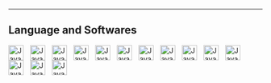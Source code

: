 <hr><h2>Language and Softwares</h2>
<img align = "left" alt = "Java" width = "30px" style = "padding-right : 10px;" src = "https://cdn.jsdelivr.net/gh/devicons/devicon/icons/java/java-original.svg"/>
<img align = "left" alt = "Java" width = "30px" style = "padding-right : 10px;" src = "https://cdn.jsdelivr.net/gh/devicons/devicon/icons/blender/blender-original.svg"/>
<img align = "left" alt = "Java" width = "30px" style = "padding-right : 10px;" src = "https://cdn.jsdelivr.net/gh/devicons/devicon/icons/javascript/javascript-plain.svg"/>
<img align = "left" alt = "Java" width = "30px" style = "padding-right : 10px;" src = "https://cdn.jsdelivr.net/gh/devicons/devicon/icons/nodejs/nodejs-original.svg"/>
<img align = "left" alt = "Java" width = "30px" style = "padding-right : 10px;" src = "https://cdn.jsdelivr.net/gh/devicons/devicon/icons/express/express-original.svg"/>
<img align = "left" alt = "Java" width = "30px" style = "padding-right : 10px;" src = "https://cdn.jsdelivr.net/gh/devicons/devicon/icons/git/git-original.svg"/>
<img align = "left" alt = "Java" width = "30px" style = "padding-right : 10px;" src = "https://cdn.jsdelivr.net/gh/devicons/devicon/icons/react/react-original.svg"/>
<img align = "left" alt = "Java" width = "30px" style = "padding-right : 10px;" src = "https://cdn.jsdelivr.net/gh/devicons/devicon/icons/python/python-plain.svg"/>
<img align = "left" alt = "Java" width = "30px" style = "padding-right : 10px;" src = "https://cdn.jsdelivr.net/gh/devicons/devicon/icons/mysql/mysql-original.svg"/>
<img align = "left" alt = "Java" width = "30px" style = "padding-right : 10px;" src = "https://cdn.jsdelivr.net/gh/devicons/devicon/icons/mongodb/mongodb-original.svg"/>
<img align = "left" alt = "Java" width = "30px" style = "padding-right : 10px;" src = "https://cdn.jsdelivr.net/gh/devicons/devicon/icons/html5/html5-plain.svg"/>
<img align = "left" alt = "Java" width = "30px" style = "padding-right : 10px;" src = "https://cdn.jsdelivr.net/gh/devicons/devicon/icons/css3/css3-plain.svg"/>
<img align = "left" alt = "Java" width = "30px" style = "padding-right : 10px;" src = "https://cdn.jsdelivr.net/gh/devicons/devicon/icons/tailwindcss/tailwindcss-original.svg"/>
<img align = "left" alt = "Java" width = "30px" style = "padding-right : 10px;" src = "https://cdn.jsdelivr.net/gh/devicons/devicon/icons/bootstrap/bootstrap-original.svg"/>

